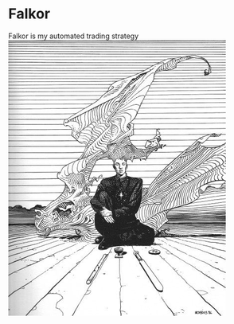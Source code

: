 # Falkor
Falkor is my automated trading strategy 
![Alt text](falkor.jpg?raw=true "Falkor from The Neverending Story")
